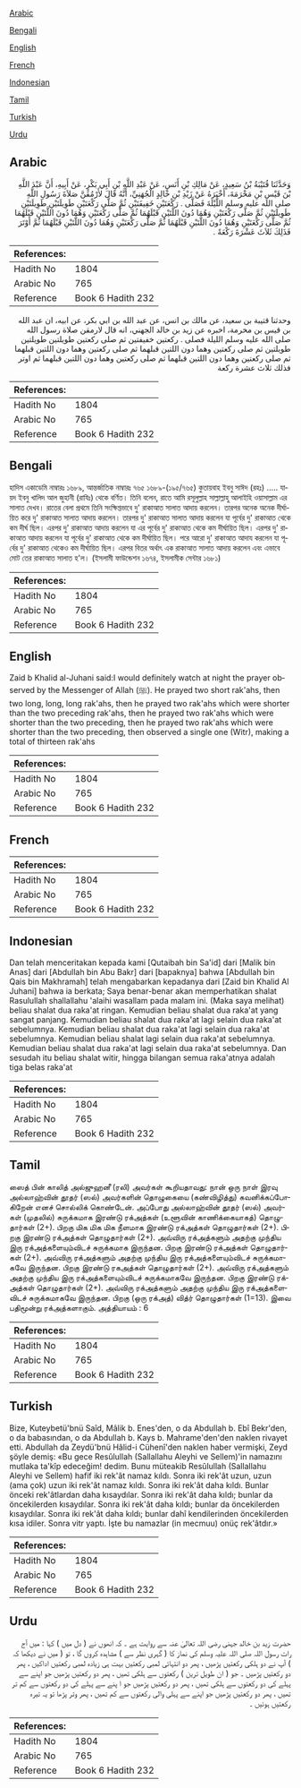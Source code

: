 [Arabic](#arabic)

[Bengali](#bengali)

[English](#english)

[French](#french)

[Indonesian](#indonesian)

[Tamil](#tamil)

[Turkish](#turkish)

[Urdu](#urdu)

## Arabic


<div dir="rtl" lang="ar" style={{fontSize:'larger',backgroundColor:'#f8f9fa',padding:20}}>
وَحَدَّثَنَا قُتَيْبَةُ بْنُ سَعِيدٍ، عَنْ مَالِكِ بْنِ أَنَسٍ، عَنْ عَبْدِ اللَّهِ بْنِ أَبِي بَكْرٍ، عَنْ أَبِيهِ، أَنَّ عَبْدَ اللَّهِ بْنَ قَيْسِ بْنِ مَخْرَمَةَ، أَخْبَرَهُ عَنْ زَيْدِ بْنِ خَالِدٍ الْجُهَنِيِّ، أَنَّهُ قَالَ لأَرْمُقَنَّ صَلاَةَ رَسُولِ اللَّهِ صلى الله عليه وسلم اللَّيْلَةَ فَصَلَّى ‏.‏ رَكْعَتَيْنِ خَفِيفَتَيْنِ ثُمَّ صَلَّى رَكْعَتَيْنِ طَوِيلَتَيْنِ طَوِيلَتَيْنِ طَوِيلَتَيْنِ ثُمَّ صَلَّى رَكْعَتَيْنِ وَهُمَا دُونَ اللَّتَيْنِ قَبْلَهُمَا ثُمَّ صَلَّى رَكْعَتَيْنِ وَهُمَا دُونَ اللَّتَيْنِ قَبْلَهُمَا ثُمَّ صَلَّى رَكْعَتَيْنِ وَهُمَا دُونَ اللَّتَيْنِ قَبْلَهُمَا ثُمَّ صَلَّى رَكْعَتَيْنِ وَهُمَا دُونَ اللَّتَيْنِ قَبْلَهُمَا ثُمَّ أَوْتَرَ فَذَلِكَ ثَلاَثَ عَشْرَةَ رَكْعَةً ‏.‏
</div>
<div style={{backgroundColor:'#f8f9fa',padding:20, marginBottom: 10}}><table> <thead> <tr> <th>References:</th> <th></th> </tr> </thead> <tbody><tr><td>Hadith No</td><td>1804</td></tr><tr><td>Arabic No</td><td>765</td></tr><tr><td>Reference</td><td>Book 6 Hadith 232</td></tr></tbody></table></div>


<div dir="rtl" lang="ar" style={{fontSize:'larger',backgroundColor:'#f8f9fa',padding:20}}>
وحدثنا قتيبة بن سعيد، عن مالك بن انس، عن عبد الله بن ابي بكر، عن ابيه، ان عبد الله بن قيس بن مخرمة، اخبره عن زيد بن خالد الجهني، انه قال لارمقن صلاة رسول الله صلى الله عليه وسلم الليلة فصلى . ركعتين خفيفتين ثم صلى ركعتين طويلتين طويلتين طويلتين ثم صلى ركعتين وهما دون اللتين قبلهما ثم صلى ركعتين وهما دون اللتين قبلهما ثم صلى ركعتين وهما دون اللتين قبلهما ثم صلى ركعتين وهما دون اللتين قبلهما ثم اوتر فذلك ثلاث عشرة ركعة
</div>
<div style={{backgroundColor:'#f8f9fa',padding:20, marginBottom: 10}}><table> <thead> <tr> <th>References:</th> <th></th> </tr> </thead> <tbody><tr><td>Hadith No</td><td>1804</td></tr><tr><td>Arabic No</td><td>765</td></tr><tr><td>Reference</td><td>Book 6 Hadith 232</td></tr></tbody></table></div>

## Bengali


<div dir="ltr" lang="bn" style={{fontSize:'larger',backgroundColor:'#f8f9fa',padding:20}}>
হাদিস একাডেমি নাম্বারঃ ১৬৮৯, আন্তর্জাতিক নাম্বারঃ ৭৬৫ ১৬৮৯-(১৯৫/৭৬৫) কুতায়বাহ ইবনু সাঈদ (রহঃ) ..... যায়দ ইবনু খালিদ আল জুহানী (রাযিঃ) থেকে বর্ণিত। তিনি বলেন, রাতে আমি রসূলুল্লাহ সাল্লাল্লাহু আলাইহি ওয়াসাল্লাম এর সালাত দেখব। রাতের বেলা প্রথমে তিনি সংক্ষিপ্তভাবে দু' রাকাআত সালাত আদায় করলেন। তারপর অনেক অনেক দীর্ঘায়িত করে দু' রাকাআত সালাত আদায় করলেন। তারপর দু' রাকাআত সালাত আদায় করলেন যা পূর্বের দু' রাকাআত থেকে কম দীর্ঘ ছিল। এরপর দু' রাকাআত আদায় করলেন যা এর পূর্বের দু' রাকাআত থেকে কম দীর্ঘায়িত ছিল। এরপর দু' রাকাআত আদায় করলেন যা পূর্বের দু' রাকাআত থেকে কম দীর্ঘায়িত ছিল। পরে আরো দু' রাকাআত আদায করলেন যা পূর্বের দু' রাকাআত থেকেও কম দীর্ঘায়িত ছিল। এরপর বিতর অর্থাৎ এক রাকাআত সালাত আদায় করলেন এবং এভাবে মোট তের রাকাআত সালাত হ'ল। (ইসলামী ফাউন্ডেশন ১৬৭৪, ইসলামীক সেন্টার ১৬৮১)
</div>
<div style={{backgroundColor:'#f8f9fa',padding:20, marginBottom: 10}}><table> <thead> <tr> <th>References:</th> <th></th> </tr> </thead> <tbody><tr><td>Hadith No</td><td>1804</td></tr><tr><td>Arabic No</td><td>765</td></tr><tr><td>Reference</td><td>Book 6 Hadith 232</td></tr></tbody></table></div>

## English


<div dir="ltr" lang="en" style={{fontSize:'larger',backgroundColor:'#f8f9fa',padding:20}}>
Zaid b Khalid al-Juhani said:I would definitely watch at night the prayer observed by the Messenger of Allah (ﷺ). He prayed two short rak'ahs, then two long, long, long rak'ahs, then he prayed two rak'ahs which were shorter than the two preceding rak'ahs, then he prayed two rak'ahs which were shorter than the two preceding, then he prayed two rak'ahs which were shorter than the two preceding, then observed a single one (Witr), making a total of thirteen rak'ahs
</div>
<div style={{backgroundColor:'#f8f9fa',padding:20, marginBottom: 10}}><table> <thead> <tr> <th>References:</th> <th></th> </tr> </thead> <tbody><tr><td>Hadith No</td><td>1804</td></tr><tr><td>Arabic No</td><td>765</td></tr><tr><td>Reference</td><td>Book 6 Hadith 232</td></tr></tbody></table></div>

## French


<div dir="ltr" lang="fr" style={{fontSize:'larger',backgroundColor:'#f8f9fa',padding:20}}>

</div>
<div style={{backgroundColor:'#f8f9fa',padding:20, marginBottom: 10}}><table> <thead> <tr> <th>References:</th> <th></th> </tr> </thead> <tbody><tr><td>Hadith No</td><td>1804</td></tr><tr><td>Arabic No</td><td>765</td></tr><tr><td>Reference</td><td>Book 6 Hadith 232</td></tr></tbody></table></div>

## Indonesian


<div dir="ltr" lang="id" style={{fontSize:'larger',backgroundColor:'#f8f9fa',padding:20}}>
Dan telah menceritakan kepada kami [Qutaibah bin Sa'id] dari [Malik bin Anas] dari [Abdullah bin Abu Bakr] dari [bapaknya] bahwa [Abdullah bin Qais bin Makhramah] telah mengabarkan kepadanya dari [Zaid bin Khalid Al Juhani] bahwa ia berkata; Saya benar-benar akan memperhatikan shalat Rasulullah shallallahu 'alaihi wasallam pada malam ini. (Maka saya melihat) beliau shalat dua raka'at ringan. Kemudian beliau shalat dua raka'at yang sangat panjang. Kemudian beliau shalat dua raka'at lagi selain dua raka'at sebelumnya. Kemudian beliau shalat dua raka'at lagi selain dua raka'at sebelumnya. Kemudian beliau shalat lagi selain dua raka'at sebelumnya. Kemudian beliau shalat dua raka'at lagi selain dua raka'at sebelumnya. Dan sesudah itu beliau shalat witir, hingga bilangan semua raka'atnya adalah tiga belas raka'at
</div>
<div style={{backgroundColor:'#f8f9fa',padding:20, marginBottom: 10}}><table> <thead> <tr> <th>References:</th> <th></th> </tr> </thead> <tbody><tr><td>Hadith No</td><td>1804</td></tr><tr><td>Arabic No</td><td>765</td></tr><tr><td>Reference</td><td>Book 6 Hadith 232</td></tr></tbody></table></div>

## Tamil


<div dir="ltr" lang="ta" style={{fontSize:'larger',backgroundColor:'#f8f9fa',padding:20}}>
ஸைத் பின் காலித் அல்ஜுஹனீ (ரலி) அவர்கள் கூறியதாவது: நான் ஒரு நாள் இரவு அல்லாஹ்வின் தூதர் (ஸல்) அவர்களின் தொழுகையை (கண்விழித்து) கவனிக்கப்போகிறேன் எனச் சொல்லிக் கொண்டேன். அப்போது அல்லாஹ்வின் தூதர் (ஸல்) அவர்கள் (முதலில்) சுருக்கமாக இரண்டு ரக்அத்கள் (உளூவின் காணிக்கையாகத்) தொழுதார்கள் (2+). பிறகு மிக மிக மிக நீளமாக இரண்டு ரக்அத்கள் தொழுதார்கள் (2+). பிறகு இரண்டு ரக்அத்கள் தொழுதார்கள் (2+). அவ்விரு ரக்அத்களும் அதற்கு முந்திய இரு ரக்அத்களையும்விடச் சுருக்கமாக இருந்தன. பிறகு இரண்டு ரக்அத்கள் தொழுதார்கள் (2+). அவ்விரு ரக்அத்களும் அதற்கு முந்திய இரு ரக்அத்களையும்விடச் சுருக்கமாகவே இருந்தன. பிறகு இரண்டு ரகஅத்கள் தொழுதார்கள் (2+). அவ்விரு ரக்அத்களும் அதற்கு முந்திய இரு ரக்அத்களையும்விடச் சுருக்கமாகவே இருந்தன. பிறகு இரண்டு ரக்அத்கள் தொழுதார்கள் (2+). அவ்விரு ரக்அத்களும் அதற்கு முந்திய இரு ரக்அத்களைவிடச் சுருக்கமாகவே இருந்தன. பிறகு (ஒரு ரக்அத்) வித்ர் தொழுதார்கள் (1=13). இவை பதிமூன்று ரக்அத்களாகும். அத்தியாயம் : 6
</div>
<div style={{backgroundColor:'#f8f9fa',padding:20, marginBottom: 10}}><table> <thead> <tr> <th>References:</th> <th></th> </tr> </thead> <tbody><tr><td>Hadith No</td><td>1804</td></tr><tr><td>Arabic No</td><td>765</td></tr><tr><td>Reference</td><td>Book 6 Hadith 232</td></tr></tbody></table></div>

## Turkish


<div dir="ltr" lang="tr" style={{fontSize:'larger',backgroundColor:'#f8f9fa',padding:20}}>
Bize, Kuteybetü'bnü Saîd, Mâlik b. Enes'den, o da Abdullah b. Ebî Bekr'den, o da babasından, o da Abdullah b. Kays b. Mahrame'den'den naklen rivayet etti. Abdullah da Zeydü'bnü Hâlid-i Cühenî'den naklen haber vermişki, Zeyd şöyle demiş: «Bu gece Resûlullah (Sallallahu Aleyhi ve Sellem)'in namazını mutlaka ta'kîp edeceğim! dedim. Bunu müteakib Resûlullah (Sallallahu Aleyhi ve Sellem) hafif iki rek'ât namaz kıldı. Sonra iki rek'ât uzun, uzun (ama çok) uzun iki rek'ât namaz kıldı. Sonra iki rek'ât daha kıldı. Bunlar önceki rek'âtlardan daha kısaydılar. Sonra iki rek'ât daha kıldı; bunlar da öncekilerden kısaydılar. Sonra iki rek'ât daha kıldı; bunlar da öncekilerden kısaydılar. Sonra iki rek'ât daha kıldı; bunlar dahî kendilerinden öncekilerden kısa idiler. Sonra vitr yaptı. İşte bu namazlar (in mecmuu) onüç rek'âtdır.»
</div>
<div style={{backgroundColor:'#f8f9fa',padding:20, marginBottom: 10}}><table> <thead> <tr> <th>References:</th> <th></th> </tr> </thead> <tbody><tr><td>Hadith No</td><td>1804</td></tr><tr><td>Arabic No</td><td>765</td></tr><tr><td>Reference</td><td>Book 6 Hadith 232</td></tr></tbody></table></div>

## Urdu


<div dir="rtl" lang="ur" style={{fontSize:'larger',backgroundColor:'#f8f9fa',padding:20}}>
حضرت زید بن خالد جہنی رضی اللہ تعالیٰ عنہ سے روایت ہے ۔ کہ انھوں نے ( دل میں ) کہا : میں آج رات رسول اللہ صلی اللہ علیہ وسلم کی نماز کا ( گہری نظر سے ) مشاہدہ کروں گا ، تو ( میں نے دیکھا کہ ) آپ نے دو ہلکی رکعتیں پڑھیں ، پھر دو انتہائی لمبی رکعتیں بہت ہی زیادہ لمبی رکعتیں اداکیں ، پھر دو رکعتیں پڑھیں ۔ جو ( ان طویل ترین ) رکعتوں سے ہلکی تھیں ، پھر دو رکعتیں پڑھیں جو اپنے سے پہلے کی دو رکعتوں سے ہلکی تھیں ، پھر دو رکعتیں پڑھیں جو ا پنے سے پہلے کی دو رکعتوں سے کم تر تھیں ، پھر دو رکعتیں پڑھیں جو اپنے سے پہلی والی رکعتوں سے کم تھیں ، پھر وتر پڑھا تو یہ تیرہ رکعتیں ہوئیں ۔
</div>
<div style={{backgroundColor:'#f8f9fa',padding:20, marginBottom: 10}}><table> <thead> <tr> <th>References:</th> <th></th> </tr> </thead> <tbody><tr><td>Hadith No</td><td>1804</td></tr><tr><td>Arabic No</td><td>765</td></tr><tr><td>Reference</td><td>Book 6 Hadith 232</td></tr></tbody></table></div>